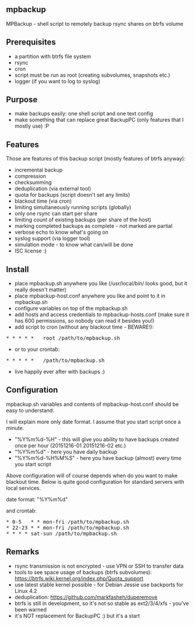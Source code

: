 mpbackup
--------

MPBackup - shell script to remotely backup rsync shares on btrfs volume

Prerequisites
-------------

- a partition with btrfs file system
- rsync
- cron
- script must be run as root (creating subvolumes, snapshots etc.)
- logger (if you want to log to syslog)

Purpose
-------

- make backups easily: one shell script and one text config
- make something that can replace great BackupPC (only features that I mostly use) :P

Features
--------

Those are features of this backup script (mostly features of btrfs anyway):

- incremental backup
- compression
- checksumming
- deduplication (via external tool)
- quota for backups (script doesn't set any limits)
- blackout time (via cron)
- limiting simultaneously running scripts (globally)
- only one rsync can start per share
- limiting count of existing backups (per share of the host)
- marking completed backups as complete - not marked are partial
- verbose echo to know what's going on
- syslog support (via logger tool)
- simulation mode - to know what can/will be done
- ISC license :)

Install
-------

- place mpbackup.sh anywhere you like (/usr/local/bin/ looks good, but it really doesn't matter)
- place mpbackup-host.conf anywhere you like and point to it in mpbackup.sh
- configure variables on top of the mpbackup.sh
- add hosts and access credentials to mpbackup-hosts.conf (make sure it has 600 permissions, so nobody can read it besides you!)
- add script to cron (without any blackout time - BEWARE!):

<pre>
* *	* * *	root /path/to/mpbackup.sh
</pre>

- or to your crontab:

<pre>
* *	* * *	/path/to/mpbackup.sh
</pre>

- live happily ever after with backups :)

Configuration
-------------

mpbackup.sh variables and contents of mpbackup-host.conf should be easy to understand.

I will explain more only date format. I assume that you start script once a minute.

- "%Y%m%d-%H" - this will give you ability to have backups created once per hour (20151216-01 20151216-02 etc.)
- "%Y%m%d" - here you have daily backup
- "%Y%m%d-%H%M%S" - here you have backup (almost) every time you start script

Above configuration will of course depends when do you want to make blackout time. Below is quite good configuration for standard servers with local services.

date format: "%Y%m%d"

and crontab:
<pre>
* 0-5	* * mon-fri	/path/to/mpbackup.sh
* 22-23	* * mon-fri	/path/to/mpbackup.sh
* *	* * sat-sun	/path/to/mpbackup.sh
</pre>

Remarks
-------

- rsync transmission is not encrypted - use VPN or SSH to transfer data
- tools to see space usage of backups (btrfs subvolumes): https://btrfs.wiki.kernel.org/index.php/Quota_support
- use latest stable kernel possible - for Debian Jessie use backports for Linux 4.2
- deduplication: https://github.com/markfasheh/duperemove
- btrfs is still in development, so it's not so stable as ext2/3/4/xfs - you've been warned
- it's NOT replacement for BackupPC :) but it's a start
